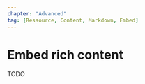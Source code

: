 ```yaml
---
chapter: "Advanced"
tag: [Ressource, Content, Markdown, Embed]
---
```


# Embed rich content

TODO
